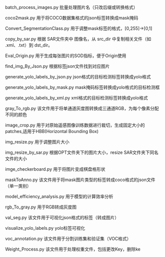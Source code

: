 batch_process_images.py            批量处理图片名（只改后缀或转换格式）

coco2mask.py                       用于将COCO数据集格式的json标签转换成mask掩码

Convert_SegmentationClass.py       用于调整mask标签的格式，[0,255]->[0,1]

copy_by_sar.py                     根据 SAR文件夹中 图像名，从 src_dir 中复制相关文件（如 .xml、.txt）到 dst_dir。

Eval_Origin.py                     用于生成每张图片的SOD指标，便于Origin使用

find_img_By_Json.py                根据标签json文件找到对应图片

generate_yolo_labels_by_json.py    json格式的目标检测标签转换成yolo格式

generate_yolo_labels_by_mask.py    mask掩码标签转换成yolo格式的目标检测框

generate_yolo_labels_by_xml.py     xml格式的目标检测标签转换成yolo格式

gray_To_rgb.py                     该文件用于将单通道灰度图转换成三通道RGB，为每个像素分配不同的颜色

image_crop.py                      用于对原始遥感图像训练数据进行裁切，生成固定大小的patches,适用于HBB(Horizontal Bounding Box)

img_resize.py                      用于调整图片大小

img_resize_by_sar.py               根据OPT文件夹下的图片大小，resize SAR文件夹下同名文件的大小

imge_checkerboard.py               用于将图片变成棋盘格形状

maskToAnno.py                      该文件用于将mask图片类型的标签转成coco格式的json文件（单一类别）

model_efficiency_analysis.py       用于模型的计算效率分析

rgb_To_gray.py                     用于RGB转成灰度图

val_seg.py                         该文件用于可视化json格式的标签（转成图片）

visualize_yolo_labels.py           yolo标签可视化 

voc_annotation.py                  该文件用于分割训练集和验证集（VOC格式）

Weight_Process.py                  该文件用于处理权重文件，包括更改Key，删除ke

